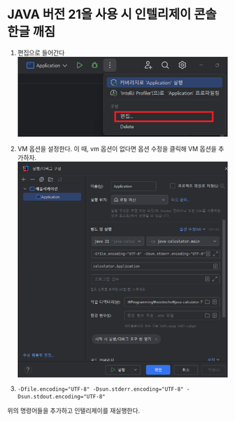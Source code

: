 # JAVA 버전 21을 사용 시 인텔리제이 콘솔 한글 깨짐
1. 편집으로 들어간다
![편집](image.png)


2. VM 옵션을 설정한다. 이 때, vm 옵션이 없다면 옵션 수정을 클릭해 VM 옵션을 추가하자.
![alt text](image-1.png)


3. `-Dfile.encoding="UTF-8" -Dsun.stderr.encoding="UTF-8" -Dsun.stdout.encoding="UTF-8"`

위의 명령어들을 추가하고 인텔리제이를 재실행한다.